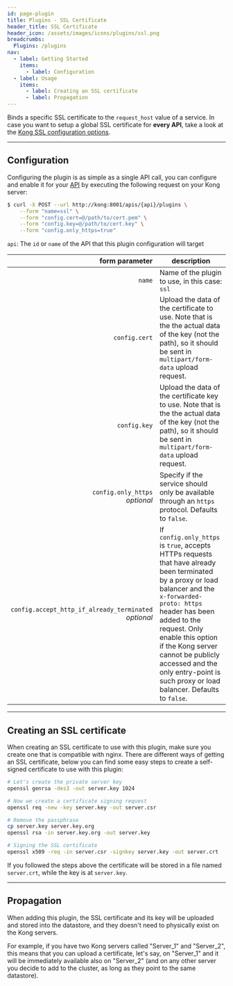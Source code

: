 ```yaml
---
id: page-plugin
title: Plugins - SSL Certificate
header_title: SSL Certificate
header_icon: /assets/images/icons/plugins/ssl.png
breadcrumbs:
  Plugins: /plugins
nav:
  - label: Getting Started
    items:
      - label: Configuration
  - label: Usage
    items:
      - label: Creating an SSL certificate
      - label: Propagation
---
```


Binds a specific SSL certificate to the `request_host` value of a service. In case you want to setup a global SSL certificate for **every API**, take a look at the [Kong SSL configuration options][configuration].

----

## Configuration

Configuring the plugin is as simple as a single API call, you can configure and enable it for your [API][api-object] by executing the following request on your Kong server:

```bash
$ curl -X POST --url http://kong:8001/apis/{api}/plugins \
    --form "name=ssl" \
    --form "config.cert=@/path/to/cert.pem" \
    --form "config.key=@/path/to/cert.key" \
    --form "config.only_https=true"
```

`api`: The `id` or `name` of the API that this plugin configuration will target

form parameter                    | description
---:                              | ---
`name`                            | Name of the plugin to use, in this case: `ssl`
`config.cert`                      | Upload the data of the certificate to use. Note that is the the actual data of the key (not the path), so it should be sent in `multipart/form-data` upload request.
`config.key`                       | Upload the data of the certificate key to use. Note that is the the actual data of the key (not the path), so it should be sent in `multipart/form-data` upload request.
`config.only_https`<br>*optional*  | Specify if the service should only be available through an `https` protocol. Defaults to `false`.
`config.accept_http_if_already_terminated`<br>*optional* | If `config.only_https` is `true`, accepts HTTPs requests that have already been terminated by a proxy or load balancer and the `x-forwarded-proto: https` header has been added to the request. Only enable this option if the Kong server cannot be publicly accessed and the only entry-point is such proxy or load balancer. Defaults to `false`.

----

## Creating an SSL certificate

When creating an SSL certificate to use with this plugin, make sure you create one that is compatible with nginx. There are different ways of getting an SSL certificate, below you can find some easy steps to create a self-signed certificate to use with this plugin:

```bash
# Let's create the private server key
openssl genrsa -des3 -out server.key 1024

# Now we create a certificate signing request
openssl req -new -key server.key -out server.csr

# Remove the passphrase
cp server.key server.key.org
openssl rsa -in server.key.org -out server.key

# Signing the SSL certificate
openssl x509 -req -in server.csr -signkey server.key -out server.crt
```

If you followed the steps above the certificate will be stored in a file named `server.crt`, while the key is at `server.key`.

----

## Propagation

When adding this plugin, the SSL certificate and its key will be uploaded and stored into the datastore, and they doesn't need to physically exist on the Kong servers. 

For example, if you have two Kong servers called "Server_1" and "Server_2", this means that you can upload a certificate, let's say, on "Server_1" and it will be immediately available also on "Server_2" (and on any other server you decide to add to the cluster, as long as they point to the same datastore).

[api-object]: /docs/latest/admin-api/#api-object
[configuration]: /docs/latest/configuration#ssl_cert_path
